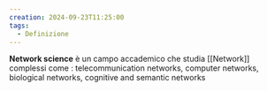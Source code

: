 ```yaml
---
creation: 2024-09-23T11:25:00
tags:
  - Definizione
---
```

**Network science** è un campo accademico che studia [[Network]] complessi come : telecommunication networks, computer networks, biological networks, cognitive and semantic networks 
